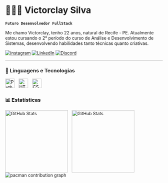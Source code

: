 # 👨🏻‍💻 Victorclay Silva

**`Futuro Desenvolvedor FullStack`**

Me chamo Victorclay, tenho 22 anos, natural de Recife - PE. Atualmente estou cursando o 2° período do curso de Análise e Desenvolvimento de Sistemas, desenvolvendo habilidades tanto técnicas quanto criativas.

[![instagram](https://img.shields.io/badge/Instagram-%23E4405F.svg?logo=Instagram&logoColor=white)](https://www.instagram.com/viictorclay.sz) [![LinkedIn](https://img.shields.io/badge/LinkedIn-%230077B5.svg?logo=linkedin&logoColor=white)](https://www.linkedin.com/in/victorclay-faustino-590a6326b/) [![Discord](https://img.shields.io/badge/Discord-%237289DA.svg?logo=discord&logoColor=white)](https://discord.com/users/_yalcc)

---

### 🤖 Linguagens e Tecnologias

<img 
    align="left" 
    alt="Python" 
    title="Python"
    width="30px" 
    style="padding-right: 10px;" 
    src="https://cdn.jsdelivr.net/gh/devicons/devicon@latest/icons/python/python-original.svg" 
/>

<img 
    align="left" 
    alt="HTML"
    title="HTML" 
    width="30px" 
    style="padding-right: 10px;" 
    src="https://cdn.jsdelivr.net/gh/devicons/devicon@latest/icons/html5/html5-original.svg" 
/>
<img 
    align="left" 
    alt="CSS" 
    title="CSS"
    width="30px" 
    style="padding-right: 10px;" 
    src="https://cdn.jsdelivr.net/gh/devicons/devicon@latest/icons/css3/css3-original.svg" 
/>


<br/>
<br/>

### 📊 Estatísticas

<p>
  <img 
    align="left" 
    alt="GitHub Stats" 
    height="200" 
    style="padding-right: 10px;" 
    src="https://github-readme-stats.vercel.app/api?username=Viictorclay&show_icons=true&theme=dark&include_all_commits=true&locale=pt-br" 
  />

<img 
      align="left" 
      alt="GitHub Stats" 
      height="200" 
      src="https://github-readme-stats.vercel.app/api/top-langs/?username=viictorclay&theme=dark&layout=compact&custom_title=Tecnologias&langs_count=9" 
  />

</p>

<picture>
  <source media="(prefers-color-scheme: dark)" srcset="https://raw.githubusercontent.com/Viictorclay/Viictorclay/output/pacman-contribution-graph-dark.svg">
  <source media="(prefers-color-scheme: light)" srcset="https://raw.githubusercontent.com/Viictorclay/Viictorclay/output/pacman-contribution-graph.svg">
  <img alt="pacman contribution graph" src="https://raw.githubusercontent.com/Viictorclay/Viictorclay/output/pacman-contribution-graph.svg">
</picture>
